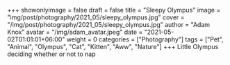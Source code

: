 +++
showonlyimage = false
draft = false
title = "Sleepy Olympus"
image = "img/post/photography/2021_05/sleepy_olympus.jpg"
cover = "/img/post/photography/2021_05/sleepy_olympus.jpg"
author = "Adam Knox"
avatar = "/img/adam_avatar.jpeg"
date = "2021-05-02T01:01:01+06:00"
weight = 0
categories = ["Photography"]
tags = ["Pet", "Animal", "Olympus", "Cat", "Kitten", "Aww", "Nature"]
+++
Little Olympus deciding whether or not to nap
<!--more-->